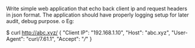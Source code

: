 Write simple web application that echo back client ip and request headers in json format.
The application should have properly logging setup for later audit, debug purpose.
o Eg:

$ curl http://abc.xyz/
{
 "Client IP": "192.168.1.10",
 "Host": "abc.xyz",
 "User-Agent": "curl/7.61.1",
 "Accept": "*/*"
}
